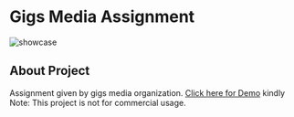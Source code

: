 # Gigs Media Assignment
![showcase](screenshot.png)
 
## About Project
Assignment given by gigs media organization.
[Click here for Demo](https://gigs-media-test.mehulgolania.now.sh/)
kindly Note: This project is not for commercial usage.
